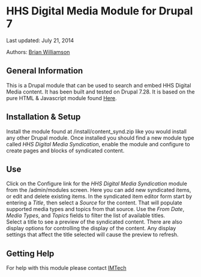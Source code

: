 HHS Digital Media Module for Drupal 7
================

Last updated: July 21, 2014

Authors: [Brian Williamson](http://www.github.com/bhwilliamson)

## General Information
This is a Drupal module that can be used to search and embed HHS Digital 
Media content.  It has been built and tested on Drupal 7.28.  It is based 
on the pure HTML & Javascript module found 
[Here](https://github.com/HHSDigitalMediaAPIPlatform/HHSDigitalMediaModuleHTML).

## Installation & Setup
Install the module found at /install/content_synd.zip like you would install any 
other Drupal module.  Once installed you should find a new module type called 
*HHS Digital Media Syndication*, enable the module and configure to create pages 
and blocks of syndicated content.

## Use
Click on the Configure link for the *HHS Digital Media Syndication* module from 
the /admin/modules screen.  Here you can add new syndicated items, or edit 
and delete existing items.  In the syndicated item editor form start by entering
 a *Title*, then select a *Source* for the content.  That will populate 
supported media types and topics from that source.  Use the *From Date*, 
*Media Types*, and *Topics* fields to filter the list of available titles.  
Select a title to see a preview of the syndicated content.  There are also 
display options for controlling the display of the content.  Any display 
settings that affect the title selected will cause the preview to refresh.

## Getting Help
For help with this module please contact [IMTech](mailto:imtech@cdc.gov)

